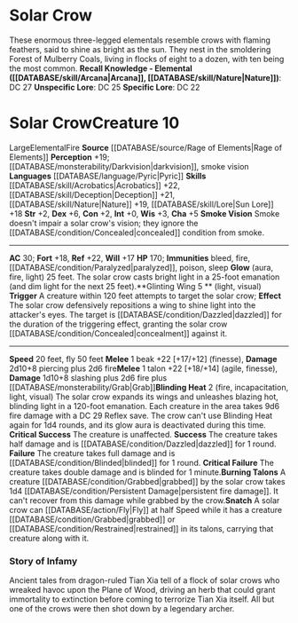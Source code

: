 ﻿---
ac: '30'
alignment: null
all_resistance: null
burrow_speed: null
charisma: '+5'
climb_speed: null
constitution: '+2'
creature_ability:
- Blinding Heat
- Burning Talons
- Glinting Wing
- Glow
- Smoke Vision
- Snatch
creature_family: '[[DATABASE/monsterfamily/Elemental, Fire|Elemental, Fire]]'
description: 'These enormous three-legged elementals resemble crows with flaming feathers,
  said to shine as bright as the sun. They nest in the smoldering Forest of Mulberry
  Coals, living in flocks of eight to a dozen, with ten being the most common.<br/><br/><b><u>Recall
  Knowledge - Elemental</u> ( [[DATABASE/skill/Arcana|Arcana]] , [[DATABASE/skill/Nature|Nature]]
  )</b>: DC 27<br/><b><u>Unspecific Lore</u></b>: DC 25<br/><b><u>Specific Lore</u></b>:
  DC 22'
dexterity: '+6'
element: Fire
fly_speed: '50'
fortitude: '+18'
hardness: null
hp: '170'
id: '2634'
immunity:
- bleed
- '[[DATABASE/trait/Fire|fire]]'
- '[[DATABASE/condition/Paralyzed|paralyzed]]'
- '[[DATABASE/trait/Poison|poison]]'
- '[[DATABASE/trait/Sleep|sleep]]'
intelligence: '+0'
land_speed: '20'
language:
- '[[DATABASE/language/Pyric|Pyric]]'
level: '10'
max_speed: '50'
name: Solar Crow
perception: '+19'
rarity: Common
reflex: '+22'
resistance: null
rus_type_level: null
school: null
sense:
- '[[DATABASE/monsterability/Darkvision|darkvision]]'
- smoke vision
size: Large
skill:
- '[[DATABASE/skill/Acrobatics|Acrobatics]] +22'
- '[[DATABASE/skill/Deception|Deception]] +21'
- '[[DATABASE/skill/Nature|Nature]] +19'
- '[[DATABASE/skill/Lore|Sun Lore]] +18'
source: '[[DATABASE/source/Rage of Elements|Rage of Elements]]'
speed:
- 20 feet
- fly 50 feet
spell: null
strength: '+2'
strength_req: '2'
strongest_save:
- Reflex
swim_speed: null
trait:
- '[[DATABASE/trait/Elemental|Elemental]]'
- '[[DATABASE/trait/Fire|Fire]]'
type: Creature
vision: Darkvision
weakest_save:
- Will
weakness: null
will: '+17'
wisdom: '+3'

---
# Solar Crow

These enormous three-legged elementals resemble crows with flaming feathers, said to shine as bright as the sun. They nest in the smoldering Forest of Mulberry Coals, living in flocks of eight to a dozen, with ten being the most common.
**Recall Knowledge - Elemental ([[DATABASE/skill/Arcana|Arcana]], [[DATABASE/skill/Nature|Nature]])**: DC 27
**Unspecific Lore**: DC 25
**Specific Lore**: DC 22

# Solar Crow<span class="item-type">Creature 10</span>

<span class="trait-size item-trait">Large</span><span class="item-trait">Elemental</span><span class="item-trait">Fire</span>
**Source** [[DATABASE/source/Rage of Elements|Rage of Elements]]
**Perception** +19; [[DATABASE/monsterability/Darkvision|darkvision]], smoke vision
**Languages** [[DATABASE/language/Pyric|Pyric]]
**Skills** [[DATABASE/skill/Acrobatics|Acrobatics]] +22, [[DATABASE/skill/Deception|Deception]] +21, [[DATABASE/skill/Nature|Nature]] +19, [[DATABASE/skill/Lore|Sun Lore]] +18
**Str** +2, **Dex** +6, **Con** +2, **Int** +0, **Wis** +3, **Cha** +5
**Smoke Vision** Smoke doesn't impair a solar crow's vision; they ignore the [[DATABASE/condition/Concealed|concealed]] condition from smoke.

---
**AC** 30; **Fort** +18, **Ref** +22, **Will** +17
**HP** 170; **Immunities** bleed, fire, [[DATABASE/condition/Paralyzed|paralyzed]], poison, sleep
<span class="in-box-ability">**Glow** (aura, fire, light) 25 feet. The solar crow casts bright light in a 25-foot emanation (and dim light for the next 25 feet).</span><span class="in-box-ability">**Glinting Wing <span class="action-icon">5</span> ** (light, visual) **Trigger** A creature within 120 feet attempts to target the solar crow; **Effect** The solar crow defensively repositions a wing to shine light into the attacker's eyes. The target is [[DATABASE/condition/Dazzled|dazzled]] for the duration of the triggering effect, granting the solar crow [[DATABASE/condition/Concealed|concealment]] against it.</span>

---
**Speed** 20 feet, fly 50 feet
<span class="in-box-ability">**Melee** <span class="action-icon">1</span> beak +22 [+17/+12] (finesse), **Damage** 2d10+8 piercing plus 2d6 fire</span><span class="in-box-ability">**Melee** <span class="action-icon">1</span> talon +22 [+18/+14] (agile, finesse), **Damage** 1d10+8 slashing plus 2d6 fire plus [[DATABASE/monsterability/Grab|Grab]]</span><span class="in-box-ability">**Blinding Heat** <span class="action-icon">2</span> (fire, incapacitation, light, visual) The solar crow expands its wings and unleashes blazing hot, blinding light in a 120-foot emanation. Each creature in the area takes 9d6 fire damage with a DC 29 Reflex save. The crow can't use Blinding Heat again for 1d4 rounds, and its glow aura is deactivated during this time.
 **Critical Success** The creature is unaffected.
 **Success** The creature takes half damage and is [[DATABASE/condition/Dazzled|dazzled]] for 1 round.
 **Failure** The creature takes full damage and is [[DATABASE/condition/Blinded|blinded]] for 1 round.
 **Critical Failure** The creature takes double damage and is blinded for 1 minute.</span><span class="in-box-ability">**Burning Talons** A creature [[DATABASE/condition/Grabbed|grabbed]] by the solar crow takes 1d4 [[DATABASE/condition/Persistent Damage|persistent fire damage]]. It can't recover from this damage while grabbed by the crow.</span><span class="in-box-ability">**Snatch** A solar crow can [[DATABASE/action/Fly|Fly]] at half Speed while it has a creature [[DATABASE/condition/Grabbed|grabbed]] or [[DATABASE/condition/Restrained|restrained]] in its talons, carrying that creature along with it.</span>

###  Story of Infamy

Ancient tales from dragon-ruled Tian Xia tell of a flock of solar crows who wreaked havoc upon the Plane of Wood, driving an herb that could grant immortality to extinction before coming to terrorize Tian Xia itself. All but one of the crows were then shot down by a legendary archer.